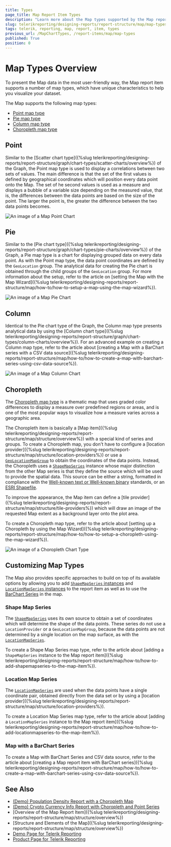 ```yaml
---
title: Types
page_title: Map Report Item Types
description: "Learn more about the Map types supported by the Map report item when working with Telerik Reporting."
slug: telerikreporting/designing-reports/report-structure/map/map-types
tags: telerik, reporting, map, report, item, types
previous_url: /MapChartTypes, /report-items/map/map-types
published: True
position: 0
---
```


# Map Types Overview

To present the Map data in the most user-friendly way, the Map report item supports a number of map types, which have unique characteristics to help you visualize your dataset.

The Map supports the following map types:

* [Point map type](#point)
* [Pie map type](#pie)
* [Column map type](#column)
* [Choropleth map type](#choropleth)

## Point

Similar to the [Scatter chart type]({%slug telerikreporting/designing-reports/report-structure/graph/chart-types/scatter-charts/overview%}) of the Graph, the Point map type is used to display a correlations between two sets of values. The main difference is that the set of the first values is defined by geographical coordinates which will position every data point onto the Map. The set of he second values is used as a measure and displays a bubble of a variable size depending on the measured value, that is, the differences between the data points are based on the size of the point. The larger the point is, the greater the difference between the two data points becomes.

![An image of a Map Point Chart](../images/Map/MapPointChart.png)

## Pie

Similar to the [Pie chart type]({%slug telerikreporting/designing-reports/report-structure/graph/chart-types/pie-charts/overview%}) of the Graph, a Pie map type is a chart for displaying grouped data on every data point. As with the Point map type, the data point coordinates are defined by the `GeoLocation` group. The analytical data for creating the Pie chart is obtained through the child groups of the `GeoLocation` group. For more information about the setup, refer to the article on [setting the Map with the Map Wizard]({%slug telerikreporting/designing-reports/report-structure/map/how-to/how-to-setup-a-map-using-the-map-wizard%}).

![An image of a Map Pie Chart](../images/Map/MapPieChart.png)

## Column 

Identical to the Pie chart type of the Graph, the Column map type presents analytical data by using the [Column chart type]({%slug telerikreporting/designing-reports/report-structure/graph/chart-types/column-charts/overview%}). For an advanced example on creating a Column map type, refer to the article about [creating a Map with a BarChart series with a CSV data source]({%slug telerikreporting/designing-reports/report-structure/map/how-to/how-to-create-a-map-with-barchart-series-using-csv-data-source%}).

![An image of a Map Column Chart](../images/Map/MapColumnChart.png)

## Choropleth

The [Choropleth map type](https://en.wikipedia.org/wiki/Choropleth_map) is a thematic map that uses graded color differences to display a measure over predefined regions or areas, and is one of the most popular ways to visualize how a measure varies across a geographic area.

The Choropleth item is basically a [Map item]({%slug telerikreporting/designing-reports/report-structure/map/structure/overview%}) with a special kind of series and groups. To create a Choropleth map, you don't have to configure a [location provider]({%slug telerikreporting/designing-reports/report-structure/map/structure/location-providers%}) or use a [`GeoLocationMapGroup`](/api/Telerik.Reporting.GeoLocationMapGroup) to obtain the coordinates of the data points. Instead, the Choropleth uses a [`ShapeMapSeries`](/api/Telerik.Reporting.ShapeMapSeries) instance whose major distinction from the other Map series is that they define the source which will be used to provide the spatial data. This source can be either a string, formatted in compliance with the [Well-known text or Well-known binary](https://en.wikipedia.org/wiki/Well-known_text_representation_of_geometry) standards, or an [ESRI Shapefile](https://en.wikipedia.org/wiki/Shapefile).

To improve the appearance, the Map item can define a [tile provider]({%slug telerikreporting/designing-reports/report-structure/map/structure/tile-providers%}) which will draw an image of the requested Map extent as a background layer onto the plot area.

To create a Choropleth map type, refer to the article about [setting up a Choropleth by using the Map Wizard]({%slug telerikreporting/designing-reports/report-structure/map/how-to/how-to-setup-a-choropleth-using-the-map-wizard%}).

![An image of a Choropleth Chart Type](../images/Map/Choropleth/Choropleth_ChartType.png)

## Customizing Map Types

The Map also provides specific approaches to build on top of its available options by allowing you to add [`ShapeMapSeries` instances](#shape-map-series) and [`LocationMapSeries` instances](#location-map-series) to the report item as well as to use the [BarChart Series](#barchart-and-csv-data-source-maps) in the map.

### Shape Map Series

The [`ShapeMapSeries`](/api/Telerik.Reporting.ShapeMapSeries) uses its own source to obtain a set of coordinates which will determine the shape of the data points. These series do not use a `LocationProvider` or a `GeoLocationMapGroup`, because the data points are not determined by a single location on the map surface, as with the [`LocationMapSeries`](/api/Telerik.Reporting.LocationMapSeries).

To create a Shape Map Series map type, refer to the article about [adding a `ShapeMapSeries` instance to the Map report item]({%slug telerikreporting/designing-reports/report-structure/map/how-to/how-to-add-shapemapseries-to-the-map-item%}).

### Location Map Series

The [`LocationMapSeries`](/api/Telerik.Reporting.LocationMapSeries) are used when the data points have a single coordinate pair, obtained directly from the data set or by using a [location provider]({%slug telerikreporting/designing-reports/report-structure/map/structure/location-providers%}).

To create a Location Map Series map type, refer to the article about [adding a `LocationMapSeries` instance to the Map report item]({%slug telerikreporting/designing-reports/report-structure/map/how-to/how-to-add-locationmapseries-to-the-map-item%}).

### Map with a BarChart Series

To create a Map with BarChart Series and CSV data source, refer to the article about [creating a Map report item with BarChart series]({%slug telerikreporting/designing-reports/report-structure/map/how-to/how-to-create-a-map-with-barchart-series-using-csv-data-source%}).

## See Also

* [(Demo) Population Density Report with a Choropleth Map](https://demos.telerik.com/reporting/population-density)
* [(Demo) Crypto Currency Info Report with Choropleth and Point Series](https://demos.telerik.com/reporting/crypto-currency-info)
* [Overview of the Map Report Item]({%slug telerikreporting/designing-reports/report-structure/map/structure/overview%})
* [Structure and Elements of the Map]({%slug telerikreporting/designing-reports/report-structure/map/structure/overview%})
* [Demo Page for Telerik Reporting](https://demos.telerik.com/reporting)
* [Product Page for Telerik Reporting](https://www.telerik.com/products/reporting)
